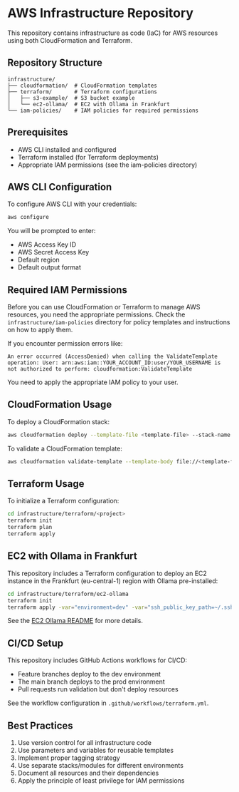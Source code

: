 # AWS Infrastructure Repository

This repository contains infrastructure as code (IaC) for AWS resources using both CloudFormation and Terraform.

## Repository Structure

```
infrastructure/
├── cloudformation/  # CloudFormation templates
├── terraform/       # Terraform configurations
│   ├── s3-example/  # S3 bucket example
│   └── ec2-ollama/  # EC2 with Ollama in Frankfurt
└── iam-policies/    # IAM policies for required permissions
```

## Prerequisites

- AWS CLI installed and configured
- Terraform installed (for Terraform deployments)
- Appropriate IAM permissions (see the iam-policies directory)

## AWS CLI Configuration

To configure AWS CLI with your credentials:

```bash
aws configure
```

You will be prompted to enter:
- AWS Access Key ID
- AWS Secret Access Key
- Default region
- Default output format

## Required IAM Permissions

Before you can use CloudFormation or Terraform to manage AWS resources, you need the appropriate permissions. Check the `infrastructure/iam-policies` directory for policy templates and instructions on how to apply them.

If you encounter permission errors like:
```
An error occurred (AccessDenied) when calling the ValidateTemplate operation: User: arn:aws:iam::YOUR_ACCOUNT_ID:user/YOUR_USERNAME is not authorized to perform: cloudformation:ValidateTemplate
```

You need to apply the appropriate IAM policy to your user.

## CloudFormation Usage

To deploy a CloudFormation stack:

```bash
aws cloudformation deploy --template-file <template-file> --stack-name <stack-name> --parameter-overrides <parameters>
```

To validate a CloudFormation template:

```bash
aws cloudformation validate-template --template-body file://<template-file>
```

## Terraform Usage

To initialize a Terraform configuration:

```bash
cd infrastructure/terraform/<project>
terraform init
terraform plan
terraform apply
```

## EC2 with Ollama in Frankfurt

This repository includes a Terraform configuration to deploy an EC2 instance in the Frankfurt (eu-central-1) region with Ollama pre-installed:

```bash
cd infrastructure/terraform/ec2-ollama
terraform init
terraform apply -var="environment=dev" -var="ssh_public_key_path=~/.ssh/id_rsa.pub"
```

See the [EC2 Ollama README](infrastructure/terraform/ec2-ollama/README.md) for more details.

## CI/CD Setup

This repository includes GitHub Actions workflows for CI/CD:

- Feature branches deploy to the dev environment
- The main branch deploys to the prod environment
- Pull requests run validation but don't deploy resources

See the workflow configuration in `.github/workflows/terraform.yml`.

## Best Practices

1. Use version control for all infrastructure code
2. Use parameters and variables for reusable templates
3. Implement proper tagging strategy
4. Use separate stacks/modules for different environments
5. Document all resources and their dependencies
6. Apply the principle of least privilege for IAM permissions 